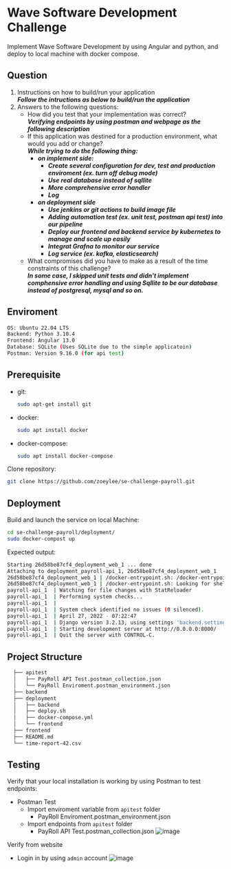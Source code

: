 # Wave Software Development Challenge

Implement Wave Software Development by using Angular and python, and deploy to local machine with docker compose.

  ## Question
  1. Instructions on how to build/run your application  
      ***Follow the intructions as below to build/run the application***
  2. Answers to the following questions:
     - How did you test that your implementation was correct?  
       ***Verifying endpoints by using postman and webpage as the following description***  
     - If this application was destined for a production environment, what would you add or change?  
       ***While trying to do the following thing:***
        - ***on implement side:***
          - ***Create several configuration for dev, test and production enviroment (ex. turn off debug mode)***
          - ***Use real database instead of sqllite***
          - ***More comprehensive error handler***
          - ***Log***
        - ***on deployment side***
          - ***Use jenkins or git actions to build image file***
          - ***Adding automation test (ex. unit test, postman api test) into our pipeline***
          - ***Deploy our frontend and backend service by kubernetes to manage and scale up easily***
          - ***Integrat Grafna to monitor our service***
          - ***Log service (ex. kafka, elasticsearch)***
     - What compromises did you have to make as a result of the time constraints of this challenge?  
     ***In some case, I skipped unit tests and didn't implement comphensive error handling and using Sqllite to be our database instead of postgresql, mysql and so on.***

## Enviroment
  ``` bash
  OS: Ubuntu 22.04 LTS
  Backend: Python 3.10.4
  Frontend: Angular 13.0
  Database: SQLite (Uses SQLite due to the simple applicatoin)
  Postman: Version 9.16.0 (for api test)
  ```
## Prerequisite

* git:
    ``` bash
    sudo apt-get install git
    ```
* docker:
    ``` bash
    sudo apt install docker
    ```
* docker-compose:
    ``` bash
    sudo apt install docker-compose
    ```    
Clone repository:
``` bash
git clone https://github.com/zoeylee/se-challenge-payroll.git
```

## Deployment

Build and launch the service on local Machine:
```bash 
cd se-challenge-payroll/deployment/
sudo docker-compost up
```

Expected output:
```bash
Starting 26d58be87cf4_deployment_web_1 ... done
Attaching to deployment_payroll-api_1, 26d58be87cf4_deployment_web_1
26d58be87cf4_deployment_web_1 | /docker-entrypoint.sh: /docker-entrypoint.d/ is not empty, will attempt to perform configuration
26d58be87cf4_deployment_web_1 | /docker-entrypoint.sh: Looking for shell scripts in /docker-entrypoint.d/
payroll-api_1  | Watching for file changes with StatReloader
payroll-api_1  | Performing system checks...
payroll-api_1  | 
payroll-api_1  | System check identified no issues (0 silenced).
payroll-api_1  | April 27, 2022 - 07:22:47
payroll-api_1  | Django version 3.2.13, using settings 'backend.settings'
payroll-api_1  | Starting development server at http://0.0.0.0:8000/
payroll-api_1  | Quit the server with CONTROL-C.
```
    
## Project Structure
```bash
  ├── apitest 
  │   ├── PayRoll API Test.postman_collection.json
  │   └── PayRoll Enviroment.postman_environment.json
  ├── backend
  ├── deployment
  │   ├── backend
  │   ├── deploy.sh
  │   ├── docker-compose.yml
  │   └── frontend
  ├── frontend
  ├── README.md
  └── time-report-42.csv
```

## Testing
Verify that your local installation is working by using Postman to test endpoints:
  - Postman Test
    - Import enviroment variable from `apitest` folder
      - PayRoll Enviroment.postman_environment.json
    - Import endpoints from `apitest` folder
      - PayRoll API Test.postman_collection.json
  ![image](https://user-images.githubusercontent.com/6045763/165491300-de4327a9-8761-492b-963e-e39d32ee57df.png)

Verify from website
  - Login in by using `admin` account
  ![image](https://user-images.githubusercontent.com/6045763/165491169-44badb8f-b827-4661-923d-85cadf478ebb.png)


